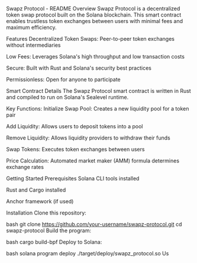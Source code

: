 Swapz Protocol - README
Overview
Swapz Protocol is a decentralized token swap protocol built on the Solana blockchain. This smart contract enables trustless token exchanges between users with minimal fees and maximum efficiency.

Features
Decentralized Token Swaps: Peer-to-peer token exchanges without intermediaries

Low Fees: Leverages Solana's high throughput and low transaction costs

Secure: Built with Rust and Solana's security best practices

Permissionless: Open for anyone to participate

Smart Contract Details
The Swapz Protocol smart contract is written in Rust and compiled to run on Solana's Sealevel runtime.

Key Functions:
Initialize Swap Pool: Creates a new liquidity pool for a token pair

Add Liquidity: Allows users to deposit tokens into a pool

Remove Liquidity: Allows liquidity providers to withdraw their funds

Swap Tokens: Executes token exchanges between users

Price Calculation: Automated market maker (AMM) formula determines exchange rates

Getting Started
Prerequisites
Solana CLI tools installed

Rust and Cargo installed

Anchor framework (if used)

Installation
Clone this repository:

bash
git clone https://github.com/your-username/swapz-protocol.git
cd swapz-protocol
Build the program:

bash
cargo build-bpf
Deploy to Solana:

bash
solana program deploy ./target/deploy/swapz_protocol.so
Us
